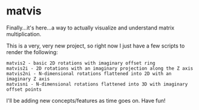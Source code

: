 # matvis

Finally...it's here...a way to actually visualize and understand matrix multiplication.

This is a very, very new project, so right now I just have a few scripts to render the following:

    matvis2 - basic 2D rotations with imaginary offset ring
    matvis2i - 2D rotations with an imaginary projection along the Z axis
    matvis2ni - N-dimensional rotations flattened into 2D with an imaginary Z axis
    matvisni - N-dimensional rotations flattened into 3D with imaginary offset points

I'll be adding new concepts/features as time goes on. Have fun!